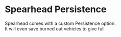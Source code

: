 # Spearhead Persistence

Spearhead comes with a custom Persistence option. <br/>
It will even save burned out vehicles to give full 